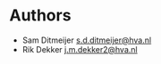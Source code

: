 <!--
  - SPDX-FileCopyrightText: 2020 Nextcloud GmbH and Nextcloud contributors
  - SPDX-License-Identifier: CC0-1.0
-->
# Authors

* Sam Ditmeijer <s.d.ditmeijer@hva.nl>
* Rik Dekker <j.m.dekker2@hva.nl>